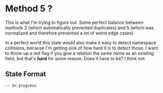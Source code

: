 # Method 5 ?

This is what I'm trying to figure out. Some perfect balance between methods 2
(which automatically prevented duplicates) and 5 (which was normalized and
therefore prevented a lot of weird edge cases)

In a perfect world this state would also make it easy to detect namespace
collisions, because I'm getting sick of how hard it is to detect those. I want
to throw up a red flag if you give a relation the same name as an existing
field, but that's **hard** for some reason. Does it have to be? I think not

## State Format

```
-- In progress
```

